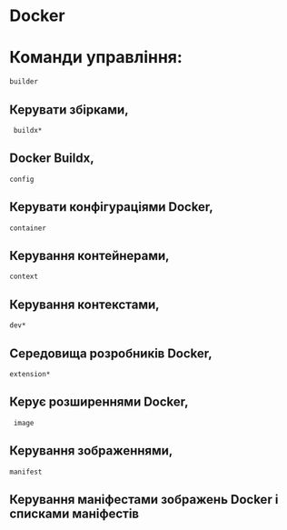 # Docker
# Команди управління:
```builder```  
## Керувати збірками,
``` buildx*```    
## Docker Buildx,
```config```     
## Керувати конфігураціями Docker,
```container ``` 
## Керування контейнерами,
``` context ```   
## Керування контекстами,
``` dev* ```
## Середовища розробників Docker,
``` extension* ```
## Керує розширеннями Docker,
```  image ```
## Керування зображеннями,
``` manifest ```
## Керування маніфестами зображень Docker і списками маніфестів
